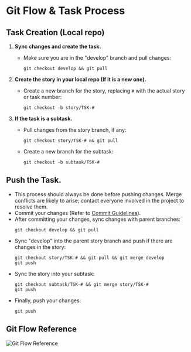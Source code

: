# Git Flow & Task Process

## Task Creation (Local repo)

1. **Sync changes and create the task.**
   - Make sure you are in the "develop" branch and pull changes:
     ```shell
     git checkout develop && git pull
     ```

2. **Create the story in your local repo (If it is a new one).**
   - Create a new branch for the story, replacing `#` with the actual story or task number:
     ```shell
     git checkout -b story/TSK-#
     ```

3. **If the task is a subtask.**
   - Pull changes from the story branch, if any:
     ```shell
     git checkout story/TSK-# && git pull
     ```
   - Create a new branch for the subtask:
     ```shell
     git checkout -b subtask/TSK-#
     ```

## Push the Task.
   - This process should always be done before pushing changes. Merge conflicts are likely to arise; contact everyone involved in the project to resolve them.
   - Commit your changes (Refer to [Commit Guidelines](https://github.com/BlackstoneStudio/Blackstone-Code-Standards/tree/master/commit)).
   - After committing your changes, sync changes with parent branches:
     ```shell
     git checkout develop && git pull
     ```
   - Sync "develop" into the parent story branch and push if there are changes in the story:
     ```shell
     git checkout story/TSK-# && git pull && git merge develop
     git push
     ```
   - Sync the story into your subtask:
     ```shell
     git checkout subtask/TSK-# && git merge story/TSK-#
     git push
     ```
   - Finally, push your changes:
     ```shell
     git push
     ```

## Git Flow Reference
![Git Flow Reference](https://productive-files-production.s3.amazonaws.com/attachments%2Ffiles%2F003%2F246%2F034%2Foriginal%2F8ef76612-feb8-47ca-963a-2cd28b5fb62a.png)
